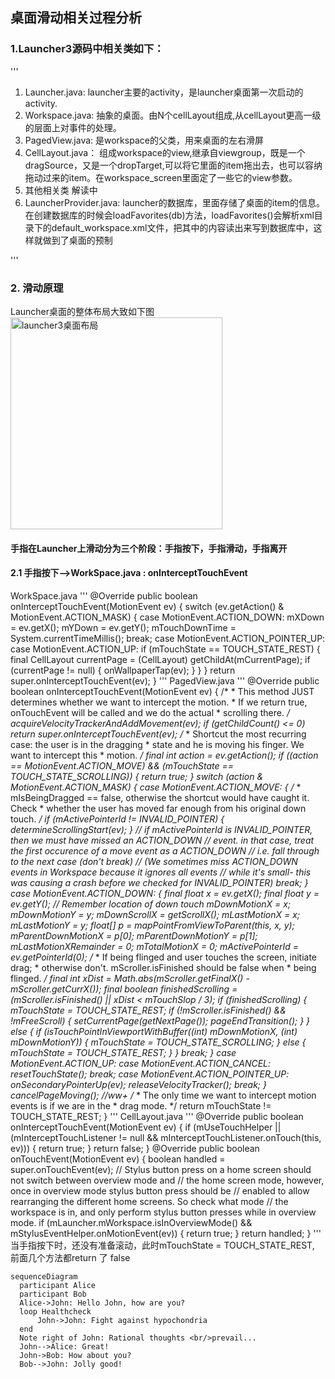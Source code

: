 ## 桌面滑动相关过程分析
### 1.Launcher3源码中相关类如下：
'''
1. Launcher.java: launcher主要的activity，是launcher桌面第一次启动的activity.
2. Workspace.java: 抽象的桌面。由N个cellLayout组成,从cellLayout更高一级的层面上对事件的处理。
3. PagedView.java: 是workspace的父类，用来桌面的左右滑屏
4. CellLayout.java： 组成workspace的view,继承自viewgroup，既是一个dragSource，又是一个dropTarget,可以将它里面的item拖出去，也可以容纳拖动过来的item。在workspace_screen里面定了一些它的view参数。
5. 其他相关类 解读中
6. LauncherProvider.java: launcher的数据库，里面存储了桌面的item的信息。在创建数据库的时候会loadFavorites(db)方法，loadFavorites()会解析xml目录下的default_workspace.xml文件，把其中的内容读出来写到数据库中，这样就做到了桌面的预制

'''
### 2. 滑动原理
Launcher桌面的整体布局大致如下图
<img width="339" alt="launcher3桌面布局" src="https://github.com/user-attachments/assets/2dccd3fb-27b5-4659-ae07-b509e0fc3264">

#### 手指在Launcher上滑动分为三个阶段：手指按下，手指滑动，手指离开
#### 2.1 手指按下-->WorkSpace.java : onInterceptTouchEvent

WorkSpace.java 
'''
    @Override
    public boolean onInterceptTouchEvent(MotionEvent ev) {
        switch (ev.getAction() & MotionEvent.ACTION_MASK) {
            case MotionEvent.ACTION_DOWN:
                mXDown = ev.getX();
                mYDown = ev.getY();
                mTouchDownTime = System.currentTimeMillis();
                break;
            case MotionEvent.ACTION_POINTER_UP:
            case MotionEvent.ACTION_UP:
                if (mTouchState == TOUCH_STATE_REST) {
                    final CellLayout currentPage = (CellLayout) getChildAt(mCurrentPage);
                    if (currentPage != null) {
                        onWallpaperTap(ev);
                    }
                }
        }
        return super.onInterceptTouchEvent(ev);
    }
'''
PagedView.java 
'''
    @Override
    public boolean onInterceptTouchEvent(MotionEvent ev) {
        /*
         * This method JUST determines whether we want to intercept the motion.
         * If we return true, onTouchEvent will be called and we do the actual
         * scrolling there.
         */
        acquireVelocityTrackerAndAddMovement(ev);
        if (getChildCount() <= 0) return super.onInterceptTouchEvent(ev);
        /*
         * Shortcut the most recurring case: the user is in the dragging
         * state and he is moving his finger.  We want to intercept this
         * motion.
         */
        final int action = ev.getAction();
        if ((action == MotionEvent.ACTION_MOVE) && (mTouchState == TOUCH_STATE_SCROLLING)) {
            return true;
        }
        switch (action & MotionEvent.ACTION_MASK) {
            case MotionEvent.ACTION_MOVE: {
                /*
                 * mIsBeingDragged == false, otherwise the shortcut would have caught it. Check
                 * whether the user has moved far enough from his original down touch.
                 */
                if (mActivePointerId != INVALID_POINTER) {
                    determineScrollingStart(ev);
                }
                // if mActivePointerId is INVALID_POINTER, then we must have missed an ACTION_DOWN
                // event. in that case, treat the first occurence of a move event as a ACTION_DOWN
                // i.e. fall through to the next case (don't break)
                // (We sometimes miss ACTION_DOWN events in Workspace because it ignores all events
                // while it's small- this was causing a crash before we checked for INVALID_POINTER)
                break;
            }
            case MotionEvent.ACTION_DOWN: {
                final float x = ev.getX();
                final float y = ev.getY();
                // Remember location of down touch
                mDownMotionX = x;
                mDownMotionY = y;
                mDownScrollX = getScrollX();
                mLastMotionX = x;
                mLastMotionY = y;
                float[] p = mapPointFromViewToParent(this, x, y);
                mParentDownMotionX = p[0];
                mParentDownMotionY = p[1];
                mLastMotionXRemainder = 0;
                mTotalMotionX = 0;
                mActivePointerId = ev.getPointerId(0);
                /*
                 * If being flinged and user touches the screen, initiate drag;
                 * otherwise don't.  mScroller.isFinished should be false when
                 * being flinged.
                 */
                final int xDist = Math.abs(mScroller.getFinalX() - mScroller.getCurrX());
                final boolean finishedScrolling = (mScroller.isFinished() || xDist < mTouchSlop / 3);
                if (finishedScrolling) {
                    mTouchState = TOUCH_STATE_REST;
                    if (!mScroller.isFinished() && !mFreeScroll) {
                        setCurrentPage(getNextPage());
                        pageEndTransition();
                    }
                } else {
                    if (isTouchPointInViewportWithBuffer((int) mDownMotionX, (int) mDownMotionY)) {
                        mTouchState = TOUCH_STATE_SCROLLING;
                    } else {
                        mTouchState = TOUCH_STATE_REST;
                    }
                }
                break;
            }
            case MotionEvent.ACTION_UP:
            case MotionEvent.ACTION_CANCEL:
                resetTouchState();
                break;
            case MotionEvent.ACTION_POINTER_UP:
                onSecondaryPointerUp(ev);
                releaseVelocityTracker();
                break;
        }
        cancelPageMoving();    //ww+
        /*
         * The only time we want to intercept motion events is if we are in the
         * drag mode.
         */
        return mTouchState != TOUCH_STATE_REST;
    }
'''
CellLayout.java 
'''
    @Override
    public boolean onInterceptTouchEvent(MotionEvent ev) {
        if (mUseTouchHelper || (mInterceptTouchListener != null && mInterceptTouchListener.onTouch(this, ev))) {
            return true;
        }
        return false;
    }
    @Override
    public boolean onTouchEvent(MotionEvent ev) {
        boolean handled = super.onTouchEvent(ev);
        // Stylus button press on a home screen should not switch between overview mode and
        // the home screen mode, however, once in overview mode stylus button press should be
        // enabled to allow rearranging the different home screens. So check what mode
        // the workspace is in, and only perform stylus button presses while in overview mode.
        if (mLauncher.mWorkspace.isInOverviewMode() && mStylusEventHelper.onMotionEvent(ev)) {
            return true;
        }
        return handled;
    }
'''
当手指按下时，还没有准备滚动，此时mTouchState = TOUCH_STATE_REST, 前面几个方法都return 了 false
```mermaid
sequenceDiagram
  participant Alice
  participant Bob
  Alice->John: Hello John, how are you?
  loop Healthcheck
      John->John: Fight against hypochondria
  end
  Note right of John: Rational thoughts <br/>prevail...
  John-->Alice: Great!
  John->Bob: How about you?
  Bob-->John: Jolly good!
```















